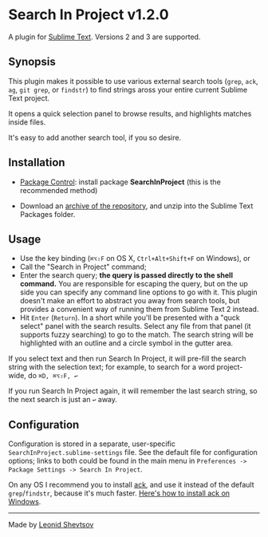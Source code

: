 # Search In Project v1.2.0

A plugin for [Sublime Text](http://www.sublimetext.com/). Versions 2 and 3 are supported.

## Synopsis

This plugin makes it possible to use various external search tools (`grep`, `ack`, `ag`, `git grep`, or `findstr`) to find strings aross your entire current Sublime Text project.

It opens a quick selection panel to browse results, and highlights matches inside files.

It's easy to add another search tool, if you so desire.

## Installation

* [Package Control](http://wbond.net/sublime_packages/package_control): install package **SearchInProject** (this is the recommended method)

* Download an [archive of the repository](https://github.com/leonid-shevtsov/SearchInProject_SublimeText/archive/master.zip), and unzip into the Sublime Text Packages folder.

## Usage

* Use the key binding (`⌘⌥⇧F` on OS X, `Ctrl+Alt+Shift+F` on Windows), or
* Call the "Search in Project" command;
* Enter the search query; **the query is passed directly to the shell command.** You are responsible for escaping the query, but on the up side you can specify any command line options to go with it. This plugin doesn't make an effort to abstract you away from search tools, but provides a convenient way of running them from Sublime Text 2 instead.
* Hit `Enter` (`Return`). In a short while you'll be presented with a "quck select" panel with the search results. Select any file from that panel (it supports fuzzy searching) to go to the match. The search string will be highlighted with an outline and a circle symbol in the gutter area.

If you select text and then run Search In Project, it will pre-fill the search string with the selection text; for example, to search for a word project-wide, do `⌘D, ⌘⌥⇧F, ↩`

If you run Search In Project again, it will remember the last search string, so the next search is just an `↩` away.

## Configuration

Configuration is stored in a separate, user-specific `SearchInProject.sublime-settings` file. See the default file for configuration options; links to both could be
found in the main menu in `Preferences -> Package Settings -> Search In Project`.

On any OS I recommend you to install [ack](http://betterthangrep.com/), and use it instead of the default `grep`/`findstr`, because it's much faster. [Here's how to install ack on Windows](http://stackoverflow.com/questions/1023710/how-can-i-install-and-use-ack-library-on-windows).

* * *

Made by [Leonid Shevtsov](http://leonid.shevtsov.me)
